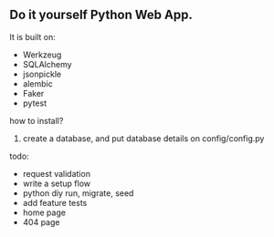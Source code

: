 Do it yourself Python Web App.
--

It is built on:
- Werkzeug
- SQLAlchemy
- jsonpickle
- alembic
- Faker
- pytest


how to install?
1. create a database, and put database details on config/config.py

todo:
- request validation
- write a setup flow
- python diy run, migrate, seed
- add feature tests
- home page
- 404 page